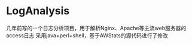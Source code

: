 # LogAnalysis
几年前写的一个日志分析项目，用于解析Nginx、Apache等主流web服务器的access日志
采用java+perl+shell，基于AWStats的源代码进行了修改
